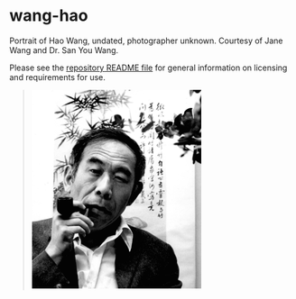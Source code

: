 # wang-hao

Portrait of Hao Wang, undated, photographer unknown. Courtesy of Jane
Wang and Dr. San You Wang.

Please see the [repository README file](https://github.com/OpenLogicProject/photos/blob/master/README.md) for general information on licensing and requirements for use.

> ![wang-hao](https://github.com/OpenLogicProject/photos/blob/master/wang-hao/wang-hao-small.png)